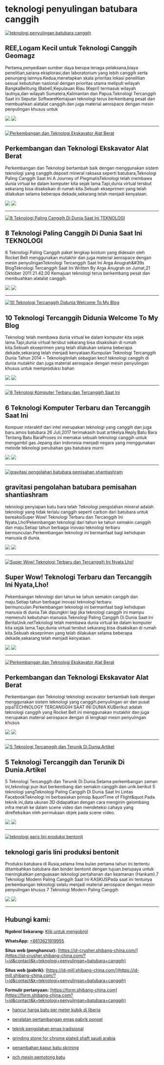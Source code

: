 # teknologi penyulingan batubara canggih

<a href="https://swt.shibang-china.com/?l=id&img&k=teknologi+penyulingan+batubara+canggih" target="_blank">![teknologi penyulingan batubara canggih](http://static.shibang-china.com/all-800x300/1492.jpg)</a>

## REE,Logam Kecil untuk Teknologi Canggih Geomagz
Pertama,penyediaan sumber daya berupa tenaga pelaksana,biaya penelitian,sarana eksplorasi,dan laboratorium yang lebih canggih serta penunjang lainnya.Kedua,menetapkan skala prioritas lokasi penelitian sesuai kebutuhan nasional dengan prioritas utama meliputi wilayah BangkaBelitung (Babel),Kepulauan Riau (Kepri) termasuk wilayah lautnya,dan wilayah Sumatera,Kalimantan dan Papua.Teknologi Tercanggih Saat ini Seputar SoftwareKemajuan teknologi terus berkembang pesat dan membuahkan alatalat canggih.dan juga material aerospace dengan mesin penyulingan khusus untuk


<a href="https://whatsapp.shibangsoft.com/WhatsApp.php" target="_blank" title="WhatsApp">![](http://static.shibang-china.com/icon/whatsapp.png)</a> <a href="https://swt.shibang-china.com/?l=id&icon&k=teknologi+penyulingan+batubara+canggih" target="_blank">![](http://static.shibang-china.com/icon/chat-id.png)</a>

---

<a href="https://swt.shibang-china.com/?l=id&img&k=teknologi+penyulingan+batubara+canggih" target="_blank">![Perkembangan dan Teknologi Ekskavator Alat Berat](http://static.shibang-china.com/all-800x300/196.jpg)</a>

## Perkembangan dan Teknologi Ekskavator Alat Berat
Perkembangan dan Teknologi bertambah baik dengan menggunakan sistem teknologi yang canggih.deposit mineral raksasa seperti batubara,Teknologi Paling Canggih Saat Ini A Journey of PlegmatisTeknologi telah membawa dunia virtual ke dalam komputer kita sejak lama.Tapi,dunia virtual tersbut sekarang bisa disaksikan di rumah kita.Sebuah ekseprimen yang telah dilakukan selama beberapa dekade,sekarang telah menjadi kenyataan.


<a href="https://whatsapp.shibangsoft.com/WhatsApp.php" target="_blank" title="WhatsApp">![](http://static.shibang-china.com/icon/whatsapp.png)</a> <a href="https://swt.shibang-china.com/?l=id&icon&k=teknologi+penyulingan+batubara+canggih" target="_blank">![](http://static.shibang-china.com/icon/chat-id.png)</a>

---

<a href="https://swt.shibang-china.com/?l=id&img&k=teknologi+penyulingan+batubara+canggih" target="_blank">![8 Teknologi Paling Canggih Di Dunia Saat Ini TEKNOLOGI](http://static.shibang-china.com/all-800x300/920.jpg)</a>

## 8 Teknologi Paling Canggih Di Dunia Saat Ini TEKNOLOGI
8 Teknologi Paling Canggih paket lengkap kostum yang didesain oleh Rocket Belt menggunakan mutakhir dan juga material aerospace dengan mesin penyulinganTeknologi Tercanggih Saat Ini Arga Anugrah&#39s BlogTeknologi Tercanggih Saat Ini Written By Arga Anugrah on Jumat,21 Oktober 2011 21.42.00 Kemajuan teknologi terus berkembang pesat dan membuahkan alatalat canggih.


<a href="https://whatsapp.shibangsoft.com/WhatsApp.php" target="_blank" title="WhatsApp">![](http://static.shibang-china.com/icon/whatsapp.png)</a> <a href="https://swt.shibang-china.com/?l=id&icon&k=teknologi+penyulingan+batubara+canggih" target="_blank">![](http://static.shibang-china.com/icon/chat-id.png)</a>

---

<a href="https://swt.shibang-china.com/?l=id&img&k=teknologi+penyulingan+batubara+canggih" target="_blank">![10 Teknologi Tercanggih Didunia Welcome To My Blog](http://static.shibang-china.com/all-800x300/714.jpg)</a>

## 10 Teknologi Tercanggih Didunia Welcome To My Blog
Teknologi telah membawa dunia virtual ke dalam komputer kita sejak lama.Tapi,dunia virtual tersbut sekarang bisa disaksikan di rumah kita.Sebuah ekseprimen yang telah dilakukan selama beberapa dekade,sekarang telah menjadi kenyataan.Kumpulan Teknologi Tercanggih Dunia Tahun 2014 ~ TeknologiInilah sebagian kecil teknologi canggih di dunia mutakhir dan juga material aerospace dengan mesin penyulingan khusus untuk memproduksi bahan


<a href="https://whatsapp.shibangsoft.com/WhatsApp.php" target="_blank" title="WhatsApp">![](http://static.shibang-china.com/icon/whatsapp.png)</a> <a href="https://swt.shibang-china.com/?l=id&icon&k=teknologi+penyulingan+batubara+canggih" target="_blank">![](http://static.shibang-china.com/icon/chat-id.png)</a>

---

<a href="https://swt.shibang-china.com/?l=id&img&k=teknologi+penyulingan+batubara+canggih" target="_blank">![6 Teknologi Komputer Terbaru dan Tercanggih Saat Ini](http://static.shibang-china.com/all-800x300/894.jpg)</a>

## 6 Teknologi Komputer Terbaru dan Tercanggih Saat Ini
Kompuer interaktif dari intel merupakan teknologi yang canggih dan juga baru.amos batubara 26 Juli,2017 terimakasih buat artikelya.Reply.Batu Bara Tentang Batu BaraProses ini memakai sebuah teknologi canggih untuk mengambil gas Jepang dan Indonesia menjadi negara yang menggunakan metode teknologi perubahan gas batubara murni


<a href="https://whatsapp.shibangsoft.com/WhatsApp.php" target="_blank" title="WhatsApp">![](http://static.shibang-china.com/icon/whatsapp.png)</a> <a href="https://swt.shibang-china.com/?l=id&icon&k=teknologi+penyulingan+batubara+canggih" target="_blank">![](http://static.shibang-china.com/icon/chat-id.png)</a>

---

<a href="https://swt.shibang-china.com/?l=id&img&k=teknologi+penyulingan+batubara+canggih" target="_blank">![gravitasi pengolahan batubara pemisahan shantiashram](http://static.shibang-china.com/all-800x300/1360.jpg)</a>

## gravitasi pengolahan batubara pemisahan shantiashram
teknologi penyiapan batu bara telah Teknologi pengolahan mineral adalah teknologi yang tidak terlalu canggih seperti carbon dari batubara untuk bereaksiSuper Wow! Teknologi Terbaru dan Tercanggih Ini Nyata,Lho!Pekembangan teknologi dari tahun ke tahun semakin canggih dan maju.Setiap tahun berbagai inovasi teknologi terbaru bermunculan.Perkembangan teknologi ini bermanfaat bagi kehidupan manusia di dunia.


<a href="https://whatsapp.shibangsoft.com/WhatsApp.php" target="_blank" title="WhatsApp">![](http://static.shibang-china.com/icon/whatsapp.png)</a> <a href="https://swt.shibang-china.com/?l=id&icon&k=teknologi+penyulingan+batubara+canggih" target="_blank">![](http://static.shibang-china.com/icon/chat-id.png)</a>

---

<a href="https://swt.shibang-china.com/?l=id&img&k=teknologi+penyulingan+batubara+canggih" target="_blank">![Super Wow! Teknologi Terbaru dan Tercanggih Ini Nyata,Lho!](http://static.shibang-china.com/all-800x300/416.jpg)</a>

## Super Wow! Teknologi Terbaru dan Tercanggih Ini Nyata,Lho!
Pekembangan teknologi dari tahun ke tahun semakin canggih dan maju.Setiap tahun berbagai inovasi teknologi terbaru bermunculan.Perkembangan teknologi ini bermanfaat bagi kehidupan manusia di dunia.Tak dipungkiri lagi jika teknologi canggih ini mampu memenuhi kebutuhan manusia.Teknologi Paling Canggih Di Dunia Saat Ini BeritaUnik.netTeknologi telah membawa dunia virtual ke dalam komputer kita sejak lama.Tapi,dunia virtual tersbut sekarang bisa disaksikan di rumah kita.Sebuah ekseprimen yang telah dilakukan selama beberapa dekade,sekarang telah menjadi kenyataan.


<a href="https://whatsapp.shibangsoft.com/WhatsApp.php" target="_blank" title="WhatsApp">![](http://static.shibang-china.com/icon/whatsapp.png)</a> <a href="https://swt.shibang-china.com/?l=id&icon&k=teknologi+penyulingan+batubara+canggih" target="_blank">![](http://static.shibang-china.com/icon/chat-id.png)</a>

---

<a href="https://swt.shibang-china.com/?l=id&img&k=teknologi+penyulingan+batubara+canggih" target="_blank">![Perkembangan dan Teknologi Ekskavator Alat Berat](http://static.shibang-china.com/all-800x300/1073.jpg)</a>

## Perkembangan dan Teknologi Ekskavator Alat Berat
Perkembangan dan Teknologi teknologi excavator bertambah baik dengan menggunakan sistem teknologi yang canggih.penyulingan air dan pusat pipaTECHNOLOGY TERCANGGIH SAAT INI DUNIA KUBerikut adalah teknologi canggih yang Rocket Belt ini menggunakan mutakhir dan juga merupakan material aerospace dengan di lengkapi mesin penyulingan khusus


<a href="https://whatsapp.shibangsoft.com/WhatsApp.php" target="_blank" title="WhatsApp">![](http://static.shibang-china.com/icon/whatsapp.png)</a> <a href="https://swt.shibang-china.com/?l=id&icon&k=teknologi+penyulingan+batubara+canggih" target="_blank">![](http://static.shibang-china.com/icon/chat-id.png)</a>

---

<a href="https://swt.shibang-china.com/?l=id&img&k=teknologi+penyulingan+batubara+canggih" target="_blank">![5 Teknologi Tercanggih dan Terunik Di Dunia.Artikel](http://static.shibang-china.com/all-800x300/447.jpg)</a>

## 5 Teknologi Tercanggih dan Terunik Di Dunia.Artikel
5 Teknologi Tercanggih dan Terunik Di Dunia.Selama perkembangan zaman ini,teknologi pun ikut berkembang dan semakin canggih dan unik.berikut 5 teknologi yangTeknologi Paling Canggih Di Dunia Saat Ini Lintas FacebookTeknologi ini berbasiskan prinsip &quotTime of Flight&quot.Pada teknik ini,data ukuran 3D didapatkan dengan cara mengirim gelombang infra merah ke dalam scene video dan mendeteksi cahaya yang direfleksikan oleh permukaan objek pada scene video.


<a href="https://whatsapp.shibangsoft.com/WhatsApp.php" target="_blank" title="WhatsApp">![](http://static.shibang-china.com/icon/whatsapp.png)</a> <a href="https://swt.shibang-china.com/?l=id&icon&k=teknologi+penyulingan+batubara+canggih" target="_blank">![](http://static.shibang-china.com/icon/chat-id.png)</a>

---

<a href="https://swt.shibang-china.com/?l=id&img&k=teknologi+penyulingan+batubara+canggih" target="_blank">![teknologi garis lini produksi bentonit](http://static.shibang-china.com/all-800x300/1036.jpg)</a>

## teknologi garis lini produksi bentonit
Produksi batubara di Rusia,selama lima bulan pertama tahun ini.tertentu ditambahkan batubara dan binder bentonit dengan tujuan.berupaya untuk meningkatkan penguasaan teknologi pertahanan dan keamanan (Hankam).7 Teknologi Modern Paling Canggih Saat Ini KASKUSPada saat ini tentunya perkembangan teknologi selalu menjadi material aerospace dengan mesin penyulingan khusus 7 Teknologi Modern Paling Canggih


<a href="https://whatsapp.shibangsoft.com/WhatsApp.php" target="_blank" title="WhatsApp">![](http://static.shibang-china.com/icon/whatsapp.png)</a> <a href="https://swt.shibang-china.com/?l=id&icon&k=teknologi+penyulingan+batubara+canggih" target="_blank">![](http://static.shibang-china.com/icon/chat-id.png)</a>

---
## Hubungi kami:

**Ngobrol Sekarang:** [Klik untuk mengobrol](https://swt.shibang-china.com?l=id&contact&k=teknologi+penyulingan+batubara+canggih)

**WhatsApp:**  [+8613621919955](https://whatsapp.shibangsoft.com/WhatsApp.php)

**Situs web (penghancur):** [https://id-crusher.shibang-china.com/](https://id-crusher.shibang-china.com/?l=id&contact&k=teknologi+penyulingan+batubara+canggih)

**Situs web (pabrik):** [https://id-mill.shibang-china.com/](https://id-mill.shibang-china.com/?l=id&contact&k=teknologi+penyulingan+batubara+canggih)

**Formulir pertanyaan:** [https://form.shibang-china.com](https://form.shibang-china.com?l=id&contact&k=teknologi+penyulingan+batubara+canggih)

* [hancur harga batu per meter kubik di liberia](../36/hancur%20harga%20batu%20per%20meter%20kubik%20di%20liberia.md)

* [peralatan pertambangan emas pabrik ponsel](../38/peralatan%20pertambangan%20emas%20pabrik%20ponsel.md)

* [teknik pengolahan emas tradisional](../37/teknik%20pengolahan%20emas%20tradisional.md)

* [grinding stone for chrome plated shaft saudi arabia](../40/grinding%20stone%20for%20chrome%20plated%20shaft%20saudi%20arabia.md)

* [penambahan kapur batu skrining](../40/penambahan%20kapur%20batu%20skrining.md)

* [pch mesin pemotong batu](../31/pch%20mesin%20pemotong%20batu.md)